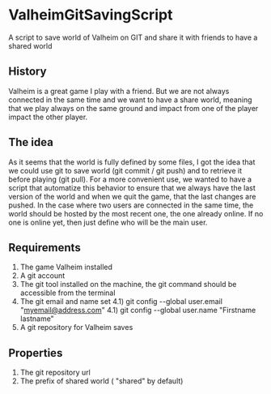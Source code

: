 # ValheimGitSavingScript
A script to save world of Valheim on GIT and share it with friends to have a shared world

## History
Valheim is a great game I play with a friend. But we are not always connected in the same time and we want to have a share world, meaning that we play always on the same ground and impact from one of the player impact the other player.

## The idea
As it seems that the world is fully defined by some files, I got the idea that we could use git to save world (git commit / git push) and to retrieve it before playing (git pull). For a more convenient use, we wanted to have a script that automatize this behavior to ensure that we always have the last version of the world and when we quit the game, that the last changes are pushed.
In the case where two users are connected in the same time, the world should be hosted by the most recent one, the one already online. If no one is online yet, then just define who will be the main user.

## Requirements
  1) The game Valheim installed
  2) A git account
  3) The git tool installed on the machine, the git command should be accessible from the terminal
  4) The git email and name set 
    4.1) git config --global user.email "myemail@address.com"
    4.1) git config --global user.name "Firstname lastname"
  5) A git repository for Valheim saves

## Properties
  1) The git repository url
  2) The prefix of shared world ( "shared" by default)
